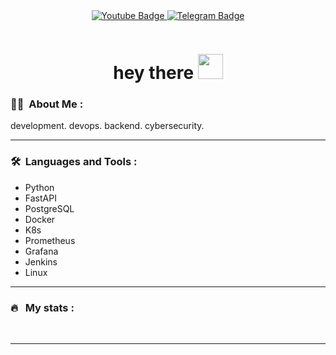 <div id='socials' align='center'>
    <a href="https://www.youtube.com/@bugsandfeatures">
      <img src="https://img.shields.io/badge/YouTube-red?style=for-the-badge&logo=youtube&logoColor=white" alt="Youtube Badge"/>
    </a>
    <a href="https://t.me/ideaschoo1">
      <img src="https://img.shields.io/badge/Telegram-blue?style=for-the-badge&logo=telegram&logoColor=white" alt="Telegram Badge"/>
    </a>
</div>
<p align="center"><img src="https://komarev.com/ghpvc/?username=ideahold&style=flat-square&color=blue" alt=""></p>

<h1 align="center">hey there <img src="https://media.giphy.com/media/hvRJCLFzcasrR4ia7z/giphy.gif" width="40"></h1>

### :man_technologist: &nbsp;About Me :

development. devops. backend. cybersecurity.

---

### 🛠 &nbsp;Languages and Tools :

- Python
- FastAPI
- PostgreSQL
- Docker
- K8s
- Prometheus
- Grafana
- Jenkins
- Linux

---

### 🔥 &nbsp; My stats :

<div id="stat" align="center">
    <img src="https://github-profile-summary-cards.vercel.app/api/cards/profile-details?username=bugsandfeatures&theme=github_dark" alt=""/>
    <img src="https://github-profile-summary-cards.vercel.app/api/cards/most-commit-language?username=bugsandfeatures&theme=github_dark" alt=""/>
    <img src="https://github-profile-summary-cards.vercel.app/api/cards/stats?username=bugsandfeatures&theme=github_dark" alt=""/>
</div>

---

